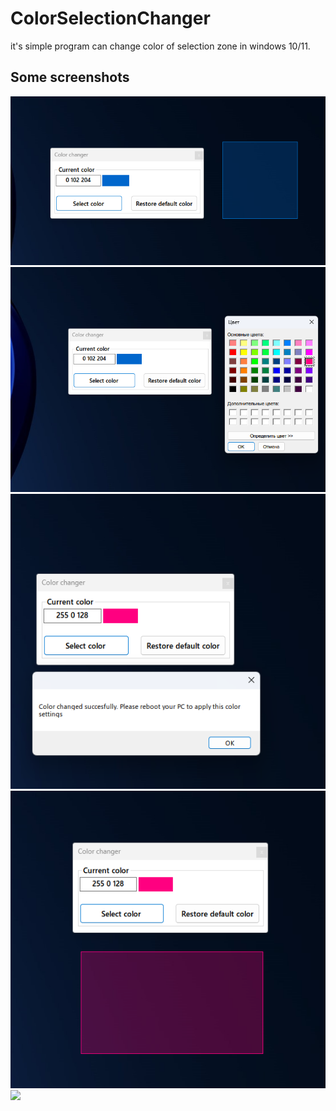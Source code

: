 # ColorSelectionChanger
it's simple program can change color of selection zone in windows 10/11.

## Some screenshots

![](readme_src/screenshot_example.png)
![](readme_src/screenshot_example2.png)
![](readme_src/screenshot_example3.png)
![](readme_src/screenshot_example4.png)
![](readme_src/screenshot_example5.png)